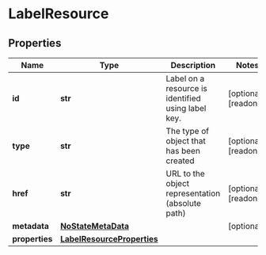 # LabelResource

## Properties
| Name | Type | Description | Notes |
| ------------ | ------------- | ------------- | ------------- |
| **id** | **str** | Label on a resource is identified using label key. | [optional] [readonly]  |
| **type** | **str** | The type of object that has been created | [optional] [readonly]  |
| **href** | **str** | URL to the object representation (absolute path) | [optional] [readonly]  |
| **metadata** | [**NoStateMetaData**](NoStateMetaData.md) |  | [optional]  |
| **properties** | [**LabelResourceProperties**](LabelResourceProperties.md) |  |  |



